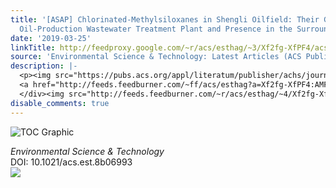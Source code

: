 ```yaml
---
title: '[ASAP] Chlorinated-Methylsiloxanes in Shengli Oilfield: Their Generation in
  Oil-Production Wastewater Treatment Plant and Presence in the Surrounding Soils'
date: '2019-03-25'
linkTitle: http://feedproxy.google.com/~r/acs/esthag/~3/Xf2fg-XfPF4/acs.est.8b06993
source: 'Environmental Science & Technology: Latest Articles (ACS Publications)'
description: |-
  <p><img src="https://pubs.acs.org/appl/literatum/publisher/achs/journals/content/esthag/0/esthag.ahead-of-print/acs.est.8b06993/20190324/images/medium/es-2018-069934_0005.gif" alt="TOC Graphic"/></p><div><cite>Environmental Science & Technology</cite></div><div>DOI: 10.1021/acs.est.8b06993</div><div class="feedflare">
  <a href="http://feeds.feedburner.com/~ff/acs/esthag?a=Xf2fg-XfPF4:AMFpwiW_THA:yIl2AUoC8zA"><img src="http://feeds.feedburner.com/~ff/acs/esthag?d=yIl2AUoC8zA" border="0"></img></a>
  </div><img src="http://feeds.feedburner.com/~r/acs/esthag/~4/Xf2fg-XfPF4" height="1" width="1" ...
disable_comments: true
---
```

<p><img src="https://pubs.acs.org/appl/literatum/publisher/achs/journals/content/esthag/0/esthag.ahead-of-print/acs.est.8b06993/20190324/images/medium/es-2018-069934_0005.gif" alt="TOC Graphic"/></p><div><cite>Environmental Science & Technology</cite></div><div>DOI: 10.1021/acs.est.8b06993</div><div class="feedflare">
<a href="http://feeds.feedburner.com/~ff/acs/esthag?a=Xf2fg-XfPF4:AMFpwiW_THA:yIl2AUoC8zA"><img src="http://feeds.feedburner.com/~ff/acs/esthag?d=yIl2AUoC8zA" border="0"></img></a>
</div><img src="http://feeds.feedburner.com/~r/acs/esthag/~4/Xf2fg-XfPF4" height="1" width="1" ...
